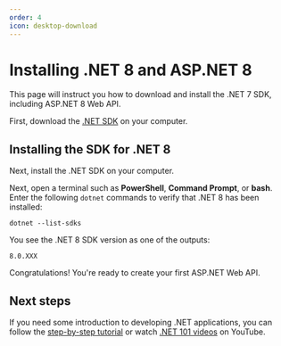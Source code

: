```yaml
---
order: 4
icon: desktop-download
---
```

# Installing .NET 8 and ASP.NET 8

This page will instruct you how to download and install the .NET 7 SDK, including ASP.NET 8 Web API.

First, download the [.NET SDK](https://dotnet.microsoft.com/download/dotnet) on your computer.

## Installing the SDK for .NET 8

Next, install the .NET SDK on your computer.

Next, open a terminal such as **PowerShell**, **Command Prompt**, or **bash**. Enter the following `dotnet` commands to verify that .NET 8 has been installed:

```dotnetcli
dotnet --list-sdks
```

You see the .NET 8 SDK version as one of the outputs:

```output
8.0.XXX
```

Congratulations! You're ready to create your first ASP.NET Web API.

## Next steps

If you need some introduction to developing .NET applications, you can follow the [step-by-step tutorial](https://docs.microsoft.com/en-us/aspnet/mvc/overview/getting-started/introduction/getting-started) or watch [.NET 101 videos](https://www.youtube.com/playlist?list=PLdo4fOcmZ0oWoazjhXQzBKMrFuArxpW80) on YouTube.